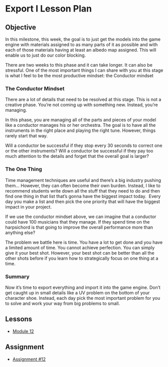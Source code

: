 # Export I Lesson Plan

<h2><span>Objective</span></h2>
<p>In this milestone, this week, the goal is to just get the models into the game engine with materials assigned to as many parts of it as possible and with each of those materials having at least an albedo map assigned. This will enable us to just do our color blocking.</p>
<p>There are two weeks to this phase and it can take longer. It can also be stressful. One of the most important things I can share with you at this stage is what I feel to be the most productive mindset: the Conductor mindset</p>
<h3>The Conductor Mindset</h3>
<p>There are a lot of details that need to be resolved at this stage. This is not a creative phase. You’re not coming up with something new. Instead, you’re managing.</p>
<p>In this phase, you are managing all of the parts and pieces of your model like a conductor manages his or her orchestra. The goal is to have all the instruments in the right place and playing the right tune. However, things rarely start that way.</p>
<p>Will a conductor be successful if they stop every 30 seconds to correct one or the other instruments? Will a conductor be successful if they pay too much attention to the details and forget that the overall goal is larger?</p>
<h3>The One Thing</h3>
<p>Time management techniques are useful and there’s a big industry pushing them… However, they can often become their own burden. Instead, I like to recommend students write down all the stuff that they need to do and then find one thing in that list that’s gonna have the biggest impact today.&nbsp; Every day you make a list and then pick the one priority that will have the biggest impact in your project.</p>
<p>If we use the conductor mindset above, we can imagine that a conductor could have 100 musicians that they manage. If they spend time on the harpsichord is that going to improve the overall performance more than anything else?</p>
<p>The problem we battle here is time. You have a lot to get done and you have a limited amount of time. You cannot achieve perfection. You can simply give it your best shot. However, your best shot can be better than all the other shots before if you learn how to strategically focus on one thing at a time.</p>
<h3>Summary</h3>
<p>Now it’s time to export everything and import it into the game engine. Don’t get caught up in small details like a UV problem on the bottom of your character shoe. Instead, each day pick the most important problem for you to solve and work your way from big problems to small.</p>
<h2>Lessons</h2>
<ul>
<li><a class="inline_disabled" href="https://www.vertexschool.com/products/character-creation-for-games-in-unreal-engine-5-2/categories/2150875349/posts/2160188416" target="_blank">Module 12</a></li>
</ul>
<h2>Assignment</h2>
<ul>
<li><a title="Assignment #9: Export To Unreal Engine" href="https://vertexschool.instructure.com/courses/285/assignments/2447" data-api-endpoint="https://vertexschool.instructure.com/api/v1/courses/285/assignments/2447" data-api-returntype="Assignment">Assignment #12</a></li>
</ul>
<p>&nbsp;</p>